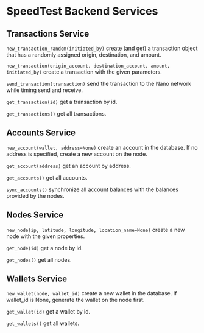 # SpeedTest Backend Services

## Transactions Service

`new_transaction_random(initiated_by)` create (and get) a transaction object that has a randomly assigned origin, destination, and amount.

`new_transaction(origin_account, destination_account, amount, initiated_by)` create a transaction with the given parameters.

`send_transaction(transaction)` send the transaction to the Nano network while timing send and receive.

`get_transaction(id)` get a transaction by id.

`get_transactions()` get all transactions.

## Accounts Service

`new_account(wallet, address=None)` create an account in the database. If no address is specified, create a new account on the node.

`get_account(address)` get an account by address.

`get_accounts()` get all accounts.

`sync_accounts()` synchronize all account balances with the balances provided by the nodes.

## Nodes Service

`new_node(ip, latitude, longitude, location_name=None)` create a new node with the given properties.

`get_node(id)` get a node by id.

`get_nodes()` get all nodes.

## Wallets Service

`new_wallet(node, wallet_id)` create a new wallet in the database. If wallet_id is None, generate the wallet on the node first.

`get_wallet(id)` get a wallet by id.

`get_wallets()` get all wallets.
